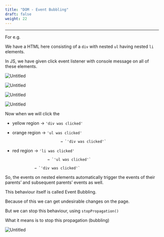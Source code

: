 ```yaml
---
title: "DOM - Event Bubbling"
draft: false
weight: 22
---
```


---

For e.g.

We have a HTML here consisting of a `div` with nested `ul` having nested `li` elements.

In JS, we have given click event listener with console message on all of these elements.

![Untitled](../../../../images/notes/dom-events-bubbling/1.png)

![Untitled](../../../../images/notes/dom-events-bubbling/2.png)

![Untitled](../../../../images/notes/dom-events-bubbling/3.png)

![Untitled](../../../../images/notes/dom-events-bubbling/4.png)

Now when we will click the 

- yellow region → `'div was clicked'`

- orange region → `'ul was clicked'`
    
                            → `'div was clicked'`
    
- red region → `'li was clicked'`
    
                      → `'ul was clicked'`
    
                → `'div was clicked'`
    

So, the events on nested elements automatically trigger the events of their parents’ and subsequent parents’ events as well.

This behaviour itself is called Event Bubbling.

Because of this we can get undesirable changes on the page.

But we can stop this behaviour, using `stopPropagation()`

What it means is to stop this propagation (bubbling)

![Untitled](../../../../images/notes/dom-events-bubbling/5.png)
